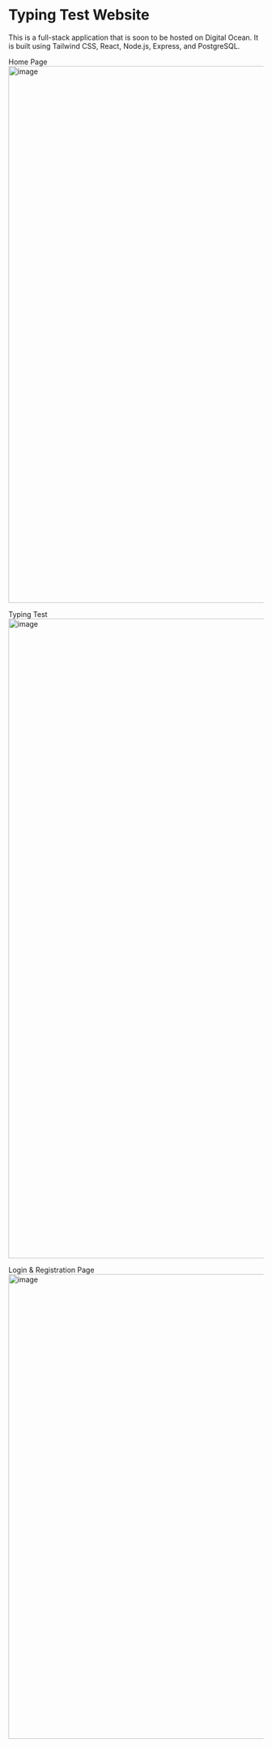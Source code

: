 # Typing Test Website

This is a full-stack application that is soon to be hosted on Digital Ocean. It is built using Tailwind CSS, React, Node.js, Express, and PostgreSQL.

Home Page
<img width="1058" alt="image" src="https://github.com/suhas-sunder/typing-test-app/assets/77464593/64c6a1c9-d5d7-4ca1-8d51-9e846be640ae">

Typing Test
<img width="1261" alt="image" src="https://github.com/suhas-sunder/typing-test-app/assets/77464593/9bd9c27f-901a-4340-80f8-4beea887dd1e">

Login & Registration Page
<img width="916" alt="image" src="https://github.com/suhas-sunder/typing-test-app/assets/77464593/e062715a-341e-45cb-9940-ed976d7da5bd">
